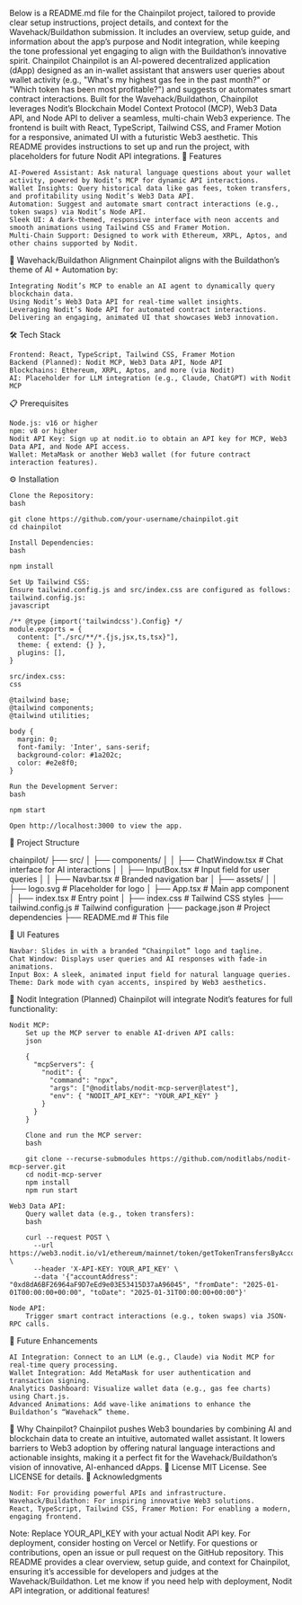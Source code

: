 Below is a README.md file for the Chainpilot project, tailored to provide clear setup instructions, project details, and context for the Wavehack/Buildathon submission. It includes an overview, setup guide, and information about the app’s purpose and Nodit integration, while keeping the tone professional yet engaging to align with the Buildathon’s innovative spirit.
Chainpilot
Chainpilot is an AI-powered decentralized application (dApp) designed as an in-wallet assistant that answers user queries about wallet activity (e.g., "What's my highest gas fee in the past month?" or "Which token has been most profitable?") and suggests or automates smart contract interactions. Built for the Wavehack/Buildathon, Chainpilot leverages Nodit’s Blockchain Model Context Protocol (MCP), Web3 Data API, and Node API to deliver a seamless, multi-chain Web3 experience.
The frontend is built with React, TypeScript, Tailwind CSS, and Framer Motion for a responsive, animated UI with a futuristic Web3 aesthetic. This README provides instructions to set up and run the project, with placeholders for future Nodit API integrations.
🚀 Features

    AI-Powered Assistant: Ask natural language questions about your wallet activity, powered by Nodit’s MCP for dynamic API interactions.
    Wallet Insights: Query historical data like gas fees, token transfers, and profitability using Nodit’s Web3 Data API.
    Automation: Suggest and automate smart contract interactions (e.g., token swaps) via Nodit’s Node API.
    Sleek UI: A dark-themed, responsive interface with neon accents and smooth animations using Tailwind CSS and Framer Motion.
    Multi-Chain Support: Designed to work with Ethereum, XRPL, Aptos, and other chains supported by Nodit.

🎯 Wavehack/Buildathon Alignment
Chainpilot aligns with the Buildathon’s theme of AI + Automation by:

    Integrating Nodit’s MCP to enable an AI agent to dynamically query blockchain data.
    Using Nodit’s Web3 Data API for real-time wallet insights.
    Leveraging Nodit’s Node API for automated contract interactions.
    Delivering an engaging, animated UI that showcases Web3 innovation.

🛠️ Tech Stack

    Frontend: React, TypeScript, Tailwind CSS, Framer Motion
    Backend (Planned): Nodit MCP, Web3 Data API, Node API
    Blockchains: Ethereum, XRPL, Aptos, and more (via Nodit)
    AI: Placeholder for LLM integration (e.g., Claude, ChatGPT) with Nodit MCP

📋 Prerequisites

    Node.js: v16 or higher
    npm: v8 or higher
    Nodit API Key: Sign up at nodit.io to obtain an API key for MCP, Web3 Data API, and Node API access.
    Wallet: MetaMask or another Web3 wallet (for future contract interaction features).

⚙️ Installation

    Clone the Repository:
    bash

    git clone https://github.com/your-username/chainpilot.git
    cd chainpilot

    Install Dependencies:
    bash

    npm install

    Set Up Tailwind CSS:
    Ensure tailwind.config.js and src/index.css are configured as follows:
    tailwind.config.js:
    javascript

    /** @type {import('tailwindcss').Config} */
    module.exports = {
      content: ["./src/**/*.{js,jsx,ts,tsx}"],
      theme: { extend: {} },
      plugins: [],
    }

    src/index.css:
    css

    @tailwind base;
    @tailwind components;
    @tailwind utilities;

    body {
      margin: 0;
      font-family: 'Inter', sans-serif;
      background-color: #1a202c;
      color: #e2e8f0;
    }

    Run the Development Server:
    bash

    npm start

    Open http://localhost:3000 to view the app.

📂 Project Structure

chainpilot/
├── src/
│   ├── components/
│   │   ├── ChatWindow.tsx      # Chat interface for AI interactions
│   │   ├── InputBox.tsx        # Input field for user queries
│   │   ├── Navbar.tsx          # Branded navigation bar
│   ├── assets/
│   │   ├── logo.svg            # Placeholder for logo
│   ├── App.tsx                 # Main app component
│   ├── index.tsx               # Entry point
│   ├── index.css               # Tailwind CSS styles
├── tailwind.config.js          # Tailwind configuration
├── package.json                # Project dependencies
├── README.md                   # This file

🎨 UI Features

    Navbar: Slides in with a branded “Chainpilot” logo and tagline.
    Chat Window: Displays user queries and AI responses with fade-in animations.
    Input Box: A sleek, animated input field for natural language queries.
    Theme: Dark mode with cyan accents, inspired by Web3 aesthetics.

🔗 Nodit Integration (Planned)
Chainpilot will integrate Nodit’s features for full functionality:

    Nodit MCP:
        Set up the MCP server to enable AI-driven API calls:
        json

        {
          "mcpServers": {
            "nodit": {
              "command": "npx",
              "args": ["@noditlabs/nodit-mcp-server@latest"],
              "env": { "NODIT_API_KEY": "YOUR_API_KEY" }
            }
          }
        }

        Clone and run the MCP server:
        bash

        git clone --recurse-submodules https://github.com/noditlabs/nodit-mcp-server.git
        cd nodit-mcp-server
        npm install
        npm run start

    Web3 Data API:
        Query wallet data (e.g., token transfers):
        bash

        curl --request POST \
          --url https://web3.nodit.io/v1/ethereum/mainnet/token/getTokenTransfersByAccount \
          --header 'X-API-KEY: YOUR_API_KEY' \
          --data '{"accountAddress": "0xd8dA6BF26964aF9D7eEd9e03E53415D37aA96045", "fromDate": "2025-01-01T00:00:00+00:00", "toDate": "2025-01-31T00:00:00+00:00"}'

    Node API:
        Trigger smart contract interactions (e.g., token swaps) via JSON-RPC calls.

🚧 Future Enhancements

    AI Integration: Connect to an LLM (e.g., Claude) via Nodit MCP for real-time query processing.
    Wallet Integration: Add MetaMask for user authentication and transaction signing.
    Analytics Dashboard: Visualize wallet data (e.g., gas fee charts) using Chart.js.
    Advanced Animations: Add wave-like animations to enhance the Buildathon’s “Wavehack” theme.

🌟 Why Chainpilot?
Chainpilot pushes Web3 boundaries by combining AI and blockchain data to create an intuitive, automated wallet assistant. It lowers barriers to Web3 adoption by offering natural language interactions and actionable insights, making it a perfect fit for the Wavehack/Buildathon’s vision of innovative, AI-enhanced dApps.
📜 License
MIT License. See LICENSE for details.
🙌 Acknowledgments

    Nodit: For providing powerful APIs and infrastructure.
    Wavehack/Buildathon: For inspiring innovative Web3 solutions.
    React, TypeScript, Tailwind CSS, Framer Motion: For enabling a modern, engaging frontend.

Note: Replace YOUR_API_KEY with your actual Nodit API key. For deployment, consider hosting on Vercel or Netlify. For questions or contributions, open an issue or pull request on the GitHub repository.
This README provides a clear overview, setup guide, and context for Chainpilot, ensuring it’s accessible for developers and judges at the Wavehack/Buildathon. Let me know if you need help with deployment, Nodit API integration, or additional features!